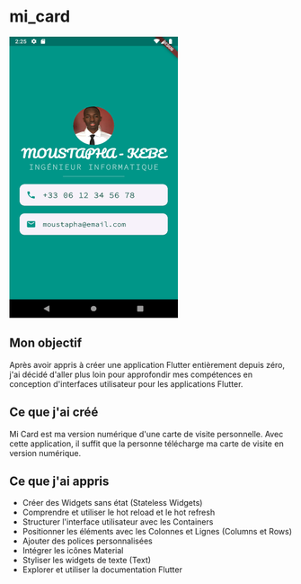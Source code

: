 # mi_card
<img src="mi_card_app.png" alt="Mon image de projet" width="300" height="500">

## Mon objectif
Après avoir appris à créer une application Flutter entièrement depuis zéro, j'ai décidé d'aller plus loin pour approfondir mes compétences en conception d'interfaces utilisateur pour les applications Flutter.

## Ce que j'ai créé
Mi Card est ma version numérique d'une carte de visite personnelle. Avec cette application, il suffit que la personne télécharge ma carte de visite en version numérique.

## Ce que j'ai appris
- Créer des Widgets sans état (Stateless Widgets)
- Comprendre et utiliser le hot reload et le hot refresh
- Structurer l'interface utilisateur avec les Containers
- Positionner les éléments avec les Colonnes et Lignes (Columns et Rows)
- Ajouter des polices personnalisées
- Intégrer les icônes Material
- Styliser les widgets de texte (Text)
- Explorer et utiliser la documentation Flutter
